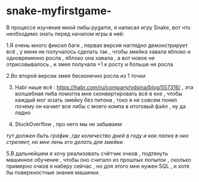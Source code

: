 # snake-myfirstgame-
В процессе изучения мной либы pygame, я написал игру Snake, вот что необходимо знать перед началом игры в неё:

1.Я очень много фиксил баги , первая версия наглядно демонстрирует всё , у меня не получалось сделать так , чтобы змейка хавала яблоко и одновременно росла , яблоко она хавала , а вот новое не отрисовывалось , и змея получала +1 к росту и больше не росла

2.Во второй версии змея бесконечно росла из 1 точки 

3. Habr наше всё : https://habr.com/ru/company/vdsina/blog/557316/ , эта волшебная либа помогла мне сконвертировать всё в exe , чтобы каждый мог юзать змейку без питона , токо я не совсем понял почему он качает все либы с моего компа в итоговый файл , ну да ладно

4. StuckOverflow , про него мы не забываем

*тут должен быть график ,где количество дней в году и как палка в них стреляет, но мне лень его делать для змейки*

5.В дальнейшем я хочу реализовать счётчик очков , подтянуть машинное обучение , чтобы оно считало из прошлых попыток , сколько примерно очков я наберу сейчас , но для этого мне нужен SQL , и хотя бы поверхностные знания машинки.
